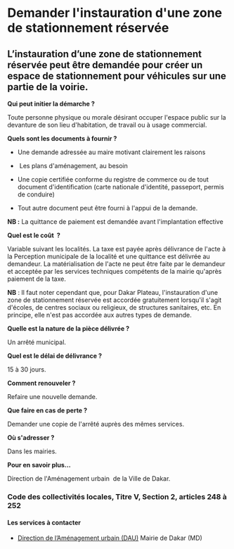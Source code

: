 # Demander l'instauration d'une zone de stationnement réservée

L’instauration d’une zone de stationnement réservée peut être demandée pour créer un espace de stationnement pour véhicules sur une partie de la voirie.
--------------------------------------------------------------------------------------------------------------------------------------------------------

**Qui peut initier la démarche ?**

Toute personne physique ou morale désirant occuper l'espace public sur la devanture de son lieu d'habitation, de travail ou à usage commercial.

**Quels sont les documents à fournir ?**

*   Une demande adressée au maire motivant clairement les raisons

*    Les plans d'aménagement, au besoin

*   Une copie certifiée conforme du registre de commerce ou de tout document d'identification (carte nationale d'identité, passeport, permis de conduire)

*   Tout autre document peut être fourni à l'appui de la demande.

**NB :** La quittance de paiement est demandée avant l'implantation effective  
   

**Quel est le coût  ?**

Variable suivant les localités. La taxe est payée après délivrance de l'acte à la Perception municipale de la localité et une quittance est délivrée au demandeur. La matérialisation de l'acte ne peut être faite par le demandeur et acceptée par les services techniques compétents de la mairie qu'après paiement de la taxe.

**NB** : Il faut noter cependant que, pour Dakar Plateau, l'instauration d'une zone de stationnement réservée est accordée gratuitement lorsqu'il s'agit d'écoles, de centres sociaux ou religieux, de structures sanitaires, etc. En principe, elle n'est pas accordée aux autres types de demande.

**Quelle est la nature de la pièce délivrée ?**

Un arrêté municipal.  

**Quel est le délai de délivrance ?**

15 à 30 jours.  

**Comment renouveler ?**

Refaire une nouvelle demande.  

**Que faire en cas de perte ?**

Demander une copie de l'arrêté auprès des mêmes services.  

**Où s'adresser ?**

Dans les mairies.  

**Pour en savoir plus...**

Direction de l'Aménagement urbain  de la Ville de Dakar.  

### Code des collectivités locales, Titre V, Section 2, articles 248 à 252

#### Les services à contacter

*   [Direction de l’Aménagement urbain (DAU)](../../../services/direction-de-lamenagement-urbain-dau.md) Mairie de Dakar (MD)